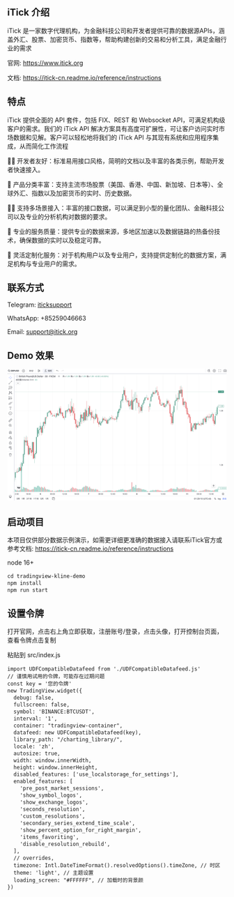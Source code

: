 ## iTick 介绍

iTick 是一家数字代理机构，为金融科技公司和开发者提供可靠的数据源APIs，涵盖外汇、股票、加密货币、指数等，帮助构建创新的交易和分析工具，满足金融行业的需求

官网: https://www.itick.org

文档: https://itick-cn.readme.io/reference/instructions

## 特点

iTick 提供全面的 API 套件，包括 FIX、REST 和 Websocket API，可满足机构级客户的需求。我们的 iTick API 解决方案具有高度可扩展性，可让客户访问实时市场数据和见解。客户可以轻松地将我们的 iTick API 与其现有系统和应用程序集成，从而简化工作流程

🙋‍♀️ 开发者友好：标准易用接口风格，简明的文档以及丰富的各类示例，帮助开发者快速接入。

🌈 产品分类丰富：支持主流市场股票（美国、香港、中国、新加坡、日本等）、全球外汇、指数以及加密货币的实时、历史数据。

👩‍💻 支持多场景接入：丰富的接口数据，可以满足到小型的量化团队、金融科技公司以及专业的分析机构对数据的要求。

🍿 专业的服务质量：提供专业的数据来源，多地区加速以及数据链路的热备份技术，确保数据的实时以及稳定可靠。

🧙 灵活定制化服务：对于机构用户以及专业用户，支持提供定制化的数据方案，满足机构与专业用户的需求。

## 联系方式

Telegram: [iticksupport](https://t.me/iticksupport)

WhatsApp: +85259046663

Email: support@itick.org

## Demo 效果
![Tradingview](itick-tradingview.png)

## 启动项目

本项目仅供部分数据示例演示，如需更详细更准确的数据接入请联系iTick官方或参考文档: https://itick-cn.readme.io/reference/instructions

node 16+

```
cd tradingview-kline-demo
npm install
npm run start
```

## 设置令牌

打开官网，点击右上角立即获取，注册账号/登录，点击头像，打开控制台页面，查看令牌点击复制

粘贴到 src/index.js

```
import UDFCompatibleDatafeed from './UDFCompatibleDatafeed.js'
// 谨慎用试用的令牌，可能存在过期问题  
const key = '您的令牌'
new TradingView.widget({
  debug: false,
  fullscreen: false,
  symbol: 'BINANCE:BTCUSDT',
  interval: '1',
  container: "tradingview-container",
  datafeed: new UDFCompatibleDatafeed(key),
  library_path: "/charting_library/",
  locale: 'zh',
  autosize: true,
  width: window.innerWidth,
  height: window.innerHeight,
  disabled_features: ['use_localstorage_for_settings'],
  enabled_features: [
    'pre_post_market_sessions',
    'show_symbol_logos',
    'show_exchange_logos',
    'seconds_resolution',
    'custom_resolutions',
    'secondary_series_extend_time_scale',
    'show_percent_option_for_right_margin',
    'items_favoriting',
    'disable_resolution_rebuild',
  ],
  // overrides,
  timezone: Intl.DateTimeFormat().resolvedOptions().timeZone, // 时区
  theme: 'light', // 主题设置
  loading_screen: "#FFFFFF", // 加载时的背景颜
})

```
